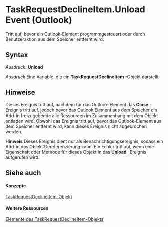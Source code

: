 
# TaskRequestDeclineItem.Unload Event (Outlook)

Tritt auf, bevor ein Outlook-Element programmgesteuert oder durch Benutzeraktion aus dem Speicher entfernt wird.


## Syntax

 _Ausdruck_. **Unload**

 _Ausdruck_ Eine Variable, die ein **TaskRequestDeclineItem** -Objekt darstellt


## Hinweise

Dieses Ereignis tritt auf, nachdem für das Outlook-Element das  **Close** -Ereignis tritt auf, jedoch bevor das Outlook Element aus dem Speicher ein Add-in freizugebende alle Ressourcen im Zusammenhang mit dem Objekt entladen wird. Obwohl das Ereignis tritt auf, bevor das Outlook-Element aus dem Speicher entfernt wird, kann dieses Ereignis nicht abgebrochen werden.


 **Hinweis**  Dieses Ereignis dient nur als Benachrichtigungsereignis, sodass ein Add-in das Objekt Dereferenzierung kann. Ein Fehler tritt auf, wenn eine Eigenschaft oder Methode für dieses Objekt in das  **Unload** -Ereignis aufgerufen wird.


## Siehe auch


#### Konzepte


[TaskRequestDeclineItem-Objekt](e842c7c0-7943-9219-329b-30b892ab99b0.md)
#### Weitere Ressourcen


[Elemente des TaskRequestDeclineItem-Objekts](http://msdn.microsoft.com/library/3de31d0d-2444-876c-5d4d-1192851301af%28Office.15%29.aspx)